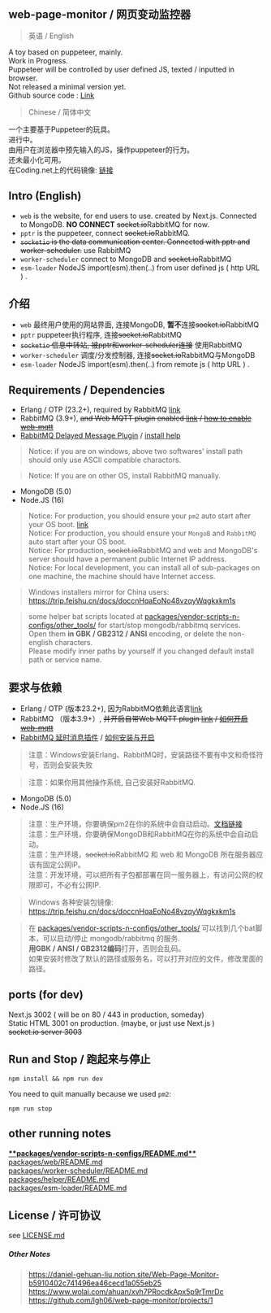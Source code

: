 ## web-page-monitor / 网页变动监控器  
> 英语 / English  

A toy based on puppeteer, mainly.  
Work in Progress.  
Puppeteer will be controlled by user defined JS, texted / inputted in browser.  
Not released a minimal version yet.  
Github source code : [Link](https://github.com/lgh06/web-page-monitor)  

> Chinese / 简体中文 

一个主要基于Puppeteer的玩具。  
进行中。  
由用户在浏览器中预先输入的JS，操作puppeteer的行为。  
还未最小化可用。  
在Coding.net上的代码镜像: [链接](https://lgh06.coding.net/public/web-page-monitor/web-page-monitor/git)  

## Intro (English)  
- `web` is the website, for end users to use. created by Next.js. Connected to MongoDB. **NO CONNECT** ~~socket.io~~RabbitMQ for now.  
- `pptr` is the puppeteer, connect ~~socket.io~~RabbitMQ.  
- ~~`socketio` is the data communication center. Connected with pptr and worker-scheduler.~~ use RabbitMQ  
- `worker-scheduler` connect to MongoDB and ~~socket.io~~RabbitMQ   
- `esm-loader` NodeJS import(esm).then(..) from user defined js ( http URL ) .  


## 介绍  
- `web` 最终用户使用的网站界面, 连接MongoDB, **暂不**连接~~socket.io~~RabbitMQ  
- `pptr` puppeteer执行程序, 连接~~socket.io~~RabbitMQ    
- ~~`socketio` 信息中转站, 被pptr和worker-scheduler连接~~ 使用RabbitMQ  
- `worker-scheduler` 调度/分发控制器, 连接~~socket.io~~RabbitMQ与MongoDB  
- `esm-loader` NodeJS import(esm).then(..) from remote js ( http URL ) .  

## Requirements / Dependencies

- Erlang / OTP (23.2+), required by RabbitMQ  [link](https://github.com/erlang/otp/releases)   
- RabbitMQ (3.9+), ~~and Web MQTT plugin enabled [link](https://github.com/rabbitmq/rabbitmq-server/releases) / [how to enable web-mqtt](packages/vendor-scripts-n-configs/README.md)~~  
- [RabbitMQ Delayed Message Plugin](https://github.com/rabbitmq/rabbitmq-delayed-message-exchange/releases) / [install help](packages/vendor-scripts-n-configs/README.md)  

> Notice: if you are on windows, above two softwares' install path should only use ASCII compatible charactors.  

> Notice: If you are on other OS, install RabbitMQ manually.  

- MongoDB (5.0)  
- Node.JS (16)  

> Notice: For production, you should ensure your `pm2` auto start after your OS boot. [link](https://github.com/pm2-hive/pm2-hive.github.io/blob/330f518065e2e6b9e8befc7beddd1b076d6c2adf/docs/features/startup.md#windows-startup-script)  
> Notice: For production, you should ensure your `MongoB` and `RabbitMQ` auto start after your OS boot.  
> Notice: For production, ~~socket.io~~RabbitMQ and web and MongoDB's server should have a permanent public Internet IP address.  
> Notice: For local development, you can install all of sub-packages on one machine, the machine should have Internet access.  

> Windows installers mirror for China users:  
> https://trip.feishu.cn/docs/doccnHqaEoNo48vzqyWqgkxkm1s  

> some helper bat scripts located at [packages/vendor-scripts-n-configs/other_tools/](packages/vendor-scripts-n-configs/other_tools/) for start/stop mongodb/rabbitmq services.  
Open them **in GBK / GB2312 / ANSI** encoding, or delete the non-english characters.  
Please modify inner paths by yourself if you changed default install path or service name.  

## 要求与依赖  

- Erlang / OTP (版本23.2+), 因为RabbitMQ依赖此语言[link](https://github.com/erlang/otp/releases)  
- RabbitMQ （版本3.9+）, ~~并开启自带Web MQTT plugin [link](https://github.com/rabbitmq/rabbitmq-server/releases) / [如何开启web-mqtt](packages/vendor-scripts-n-configs/README.md)~~   
- [RabbitMQ 延时消息插件](https://github.com/rabbitmq/rabbitmq-delayed-message-exchange/releases) / [如何安装与开启](packages/vendor-scripts-n-configs/README.md)  
> 注意：Windows安装Erlang、RabbitMQ时，安装路径不要有中文和奇怪符号，否则会安装失败  

> 注意：如果你用其他操作系统, 自己安装好RabbitMQ.  

- MongoDB (5.0)  
- Node.JS (16)  

> 注意：生产环境，你要确保pm2在你的系统中会自动启动。[文档链接](https://github.com/pm2-hive/pm2-hive.github.io/blob/330f518065e2e6b9e8befc7beddd1b076d6c2adf/docs/features/startup.md#windows-startup-script)  
> 注意：生产环境，你要确保MongoDB和RabbitMQ在你的系统中会自动启动。  
> 注意：生产环境，~~socket.io~~RabbitMQ 和 web 和 MongoDB 所在服务器应该有固定公网IP。  
> 注意：开发环境，可以把所有子包都部署在同一服务器上，有访问公网的权限即可，不必有公网IP.  

> Windows 各种安装包镜像:  
> https://trip.feishu.cn/docs/doccnHqaEoNo48vzqyWqgkxkm1s  

> 在 [packages/vendor-scripts-n-configs/other_tools/](packages/vendor-scripts-n-configs/other_tools/) 可以找到几个bat脚本，可以启动/停止 mongodb/rabbitmq 的服务.  
**用GBK / ANSI / GB2312编码**打开，否则会乱码。  
如果安装时修改了默认的路径或服务名，可以打开对应的文件，修改里面的路径。  


## ports (for dev)
Next.js 3002 ( will be on 80 / 443 in production, someday)  
Static HTML 3001 on production. (maybe, or just use Next.js )  
~~socket.io server 3003~~ 

## Run and Stop / 跑起来与停止  
```
npm install && npm run dev

```  
You need to quit manually because we used `pm2`:  
```
npm run stop
```

## other running notes  
[**\*\*packages/vendor-scripts-n-configs/README.md\*\***](packages/vendor-scripts-n-configs/README.md)  
[packages/web/README.md](packages/web/README.md)  
[packages/worker-scheduler/README.md](packages/worker-scheduler/README.md)  
[packages/helper/README.md](packages/helper/README.md)  
[packages/esm-loader/README.md](packages/esm-loader/README.md)

## License / 许可协议  
see [LICENSE.md](./LICENSE.md)  

##### Other Notes  
> https://daniel-gehuan-liu.notion.site/Web-Page-Monitor-b5910402c741496ea46cecd1a055eb25  
> https://www.wolai.com/ahuan/xvh7PRocdkApx5p9rTmrDc  
> https://github.com/lgh06/web-page-monitor/projects/1  
